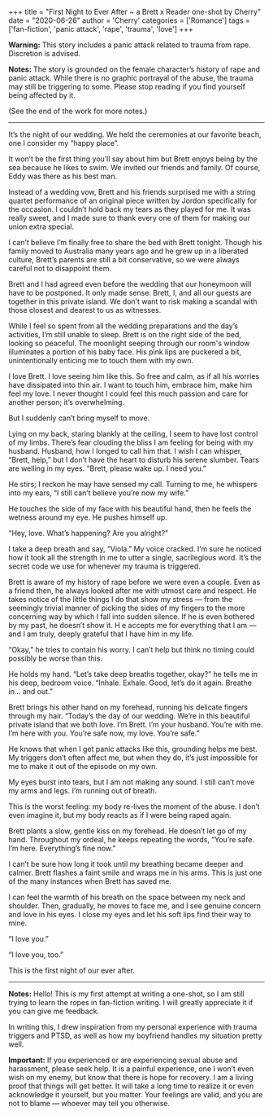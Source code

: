 +++
title = "First Night to Ever After ~ a Brett x Reader one-shot by Cherry"
date = "2020-06-26"
author = 'Cherry'
categories = ['Romance']
tags = ['fan-fiction', 'panic attack', 'rape', 'trauma', 'love']
+++

**Warning:** This story includes a panic attack related to trauma from rape. Discretion is advised.

**Notes:** The story is grounded on the female character’s history of rape and panic attack. While there is no graphic portrayal of the abuse, the trauma may still be triggering to some. Please stop reading if you find yourself being affected by it.

(See the end of the work for more notes.)

***

It’s the night of our wedding. We held the ceremonies at our favorite beach, one I consider my “happy place”.

It won’t be the first thing you’ll say about him but Brett enjoys being by the sea because he likes to swim. We invited our friends and family.
Of course, Eddy was there as his best man.

Instead of a wedding vow, Brett and his friends surprised me with a string quartet performance of an original piece written by Jordon specifically for the occasion.
I couldn’t hold back my tears as they played for me. It was really sweet, and I made sure to thank every one of them for making our union extra special.

I can’t believe I’m finally free to share the bed with Brett tonight. Though his family moved to Australia many years ago and he grew up in a liberated culture,
Brett’s parents are still a bit conservative, so we were always careful not to disappoint them.

Brett and I had agreed even before the wedding that our honeymoon will have to be postponed. It only made sense.
Brett, I, and all our guests are together in this private island. We don’t want to risk making a scandal with those closest and dearest to us as witnesses.

While I feel so spent from all the wedding preparations and the day’s activities, I’m still unable to sleep. Brett is on the right side of the bed, looking so peaceful.
The moonlight seeping through our room's window illuminates a portion of his baby face.
His pink lips are puckered a bit, unintentionally enticing me to touch them with my own.

I love Brett. I love seeing him like this. So free and calm, as if all his worries have dissipated into thin air.
I want to touch him, embrace him, make him feel my love. I never thought I could feel this much passion and care for another person; it’s overwhelming.

But I suddenly can’t bring myself to move.

Lying on my back, staring blankly at the ceiling, I seem to have lost control of my limbs. There’s fear clouding the bliss I am feeling for being with my husband.
Husband, how I longed to call him that. I wish I can whisper, “Brett, help,” but I don’t have the heart to disturb his serene slumber.
Tears are welling in my eyes. “Brett, please wake up. I need you.”

He stirs; I reckon he may have sensed my call. Turning to me, he whispers into my ears, “I still can’t believe you’re now my wife.”

He touches the side of my face with his beautiful hand, then he feels the wetness around my eye. He pushes himself up.

“Hey, love. What’s happening? Are you alright?”

I take a deep breath and say, “Viola.” My voice cracked. I’m sure he noticed how it took all the strength in me to utter a single, sacrilegious word.
It’s the secret code we use for whenever my trauma is triggered.

Brett is aware of my history of rape before we were even a couple. Even as a friend then, he always looked after me with utmost care and respect.
He takes notice of the little things I do that show my stress — from the seemingly trivial manner of picking the sides of my fingers
to the more concerning way by which I fall into sudden silence. If he is even bothered by my past, he doesn’t show it. H
e accepts me for everything that I am — and I am truly, deeply grateful that I have him in my life.

“Okay,” he tries to contain his worry. I can’t help but think no timing could possibly be worse than this.

He holds my hand. “Let’s take deep breaths together, okay?” he tells me in his deep, bedroom voice. “Inhale. Exhale. Good, let’s do it again. Breathe in… and out.”

Brett brings his other hand on my forehead, running his delicate fingers through my hair.
“Today’s the day of our wedding. We’re in this beautiful private island that we both love. I’m Brett. I’m your husband. You’re with me. I’m here with you.
You’re safe now, my love. You’re safe.”

He knows that when I get panic attacks like this, grounding helps me best. My triggers don’t often affect me,
but when they do, it’s just impossible for me to make it out of the episode on my own.

My eyes burst into tears, but I am not making any sound. I still can’t move my arms and legs. I’m running out of breath.

This is the worst feeling: my body re-lives the moment of the abuse. I don’t even imagine it, but my body reacts as if I were being raped again.

Brett plants a slow, gentle kiss on my forehead. He doesn’t let go of my hand.
Throughout my ordeal, he keeps repeating the words, “You’re safe. I’m here. Everything’s fine now.”

I can’t be sure how long it took until my breathing became deeper and calmer. Brett flashes a faint smile and wraps me in his arms.
This is just one of the many instances when Brett has saved me.

I can feel the warmth of his breath on the space between my neck and shoulder. Then, gradually, he moves to face me, and I see genuine concern and love in his eyes.
I close my eyes and let his soft lips find their way to mine.

“I love you.”

“I love you, too.”

This is the first night of our ever after.

***

**Notes:** Hello! This is my first attempt at writing a one-shot, so I am still trying to learn the ropes in fan-fiction writing. I will greatly appreciate it if you can give me feedback.

In writing this, I drew inspiration from my personal experience with trauma triggers and PTSD, as well as how my boyfriend handles my situation pretty well.

**Important:** If you experienced or are experiencing sexual abuse and harassment, please seek help. It is a painful experience, one I won’t even wish on my enemy, but know that there is hope for recovery. I am a living proof that things will get better. It will take a long time to realize it or even acknowledge it yourself, but you matter. Your feelings are valid, and you are not to blame — whoever may tell you otherwise.
